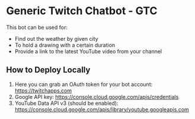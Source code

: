 # Generic Twitch Chatbot - GTC

This bot can be used for:
- Find out the weather by given city 
- To hold a drawing with a certain duration
- Provide a link to the latest YouTube video from your channel 

## How to Deploy Locally
1. Here you can grab an OAuth token for your bot account: https://twitchapps.com
2. Google API key: https://console.cloud.google.com/apis/credentials
3. YouTube Data API v3 (should be enabled): https://console.cloud.google.com/apis/library/youtube.googleapis.com
